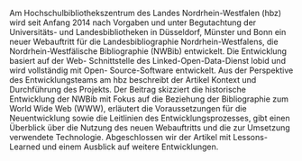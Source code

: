 Am Hochschulbibliothekszentrum des Landes Nordrhein-Westfalen (hbz) wird seit
Anfang 2014 nach Vorgaben und unter Begutachtung der Universitäts- und
Landesbibliotheken in Düsseldorf, Münster und Bonn ein neuer Webauftritt für
die Landesbibliographie Nordrhein-Westfalens, die Nordrhein-Westfälische
Bibliographie (NWBib) entwickelt. Die Entwicklung basiert auf der Web-
Schnittstelle des Linked-Open-Data-Dienst lobid und wird vollständig mit Open-
Source-Software entwickelt. Aus der Perspektive des Entwicklungsteams am hbz
beschreibt der Artikel Kontext und Durchführung des Projekts. Der Beitrag
skizziert die historische Entwicklung der NWBib mit Fokus auf die Beziehung
der Bibliographie zum World Wide Web (WWW), erläutert die Voraussetzungen für
die Neuentwicklung sowie die Leitlinien des Entwicklungsprozesses, gibt einen
Überblick über die Nutzung des neuen Webauftritts und die zur Umsetzung
verwendete Technologie. Abgeschlossen wir der Artikel mit Lessons-Learned und
einem Ausblick auf weitere Entwicklungen.

